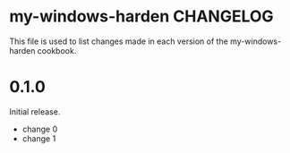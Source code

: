 # my-windows-harden CHANGELOG

This file is used to list changes made in each version of the my-windows-harden cookbook.

# 0.1.0

Initial release.

- change 0
- change 1

